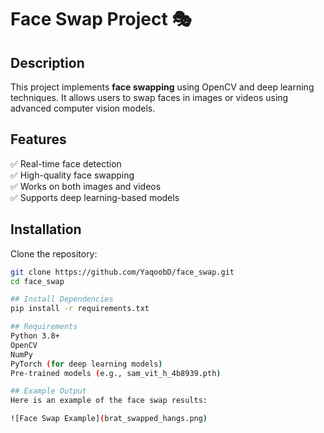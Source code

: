 # Face Swap Project 🎭

## Description
This project implements **face swapping** using OpenCV and deep learning techniques. It allows users to swap faces in images or videos using advanced computer vision models.

## Features
✅ Real-time face detection  
✅ High-quality face swapping  
✅ Works on both images and videos  
✅ Supports deep learning-based models  

## Installation
Clone the repository:
```bash
git clone https://github.com/YaqoobD/face_swap.git
cd face_swap

## Install Dependencies
pip install -r requirements.txt

## Requirements
Python 3.8+
OpenCV
NumPy
PyTorch (for deep learning models)
Pre-trained models (e.g., sam_vit_h_4b8939.pth)

## Example Output
Here is an example of the face swap results:

![Face Swap Example](brat_swapped_hangs.png)

